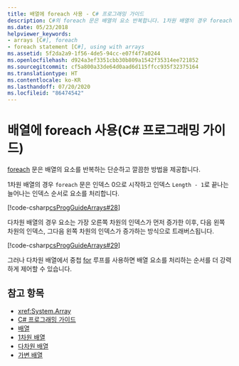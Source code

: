 ```yaml
---
title: 배열에 foreach 사용 - C# 프로그래밍 가이드
description: C#의 foreach 문은 배열의 요소 반복합니다. 1차원 배열의 경우 foreach는 늘어나는 인덱스 순서로 요소를 처리합니다.
ms.date: 05/23/2018
helpviewer_keywords:
- arrays [C#], foreach
- foreach statement [C#], using with arrays
ms.assetid: 5f2da2a9-1f56-4de5-94cc-e07f4f7a0244
ms.openlocfilehash: d924a3ef3351cbb30b809a1542f35314ee721852
ms.sourcegitcommit: cf5a800a33de64d0aad6d115ffcc935f32375164
ms.translationtype: HT
ms.contentlocale: ko-KR
ms.lasthandoff: 07/20/2020
ms.locfileid: "86474542"
---
```

# <a name="using-foreach-with-arrays-c-programming-guide"></a>배열에 foreach 사용(C# 프로그래밍 가이드)

[foreach](../../language-reference/keywords/foreach-in.md) 문은 배열의 요소를 반복하는 단순하고 깔끔한 방법을 제공합니다.

1차원 배열의 경우 `foreach` 문은 인덱스 0으로 시작하고 인덱스 `Length - 1`로 끝나는 늘어나는 인덱스 순서로 요소를 처리합니다.

 [!code-csharp[csProgGuideArrays#28](~/samples/snippets/csharp/VS_Snippets_VBCSharp/csProgGuideArrays/CS/Arrays.cs#28)]

다차원 배열의 경우 요소는 가장 오른쪽 차원의 인덱스가 먼저 증가한 이후, 다음 왼쪽 차원의 인덱스, 그다음 왼쪽 차원의 인덱스가 증가하는 방식으로 트래버스됩니다.

 [!code-csharp[csProgGuideArrays#29](~/samples/snippets/csharp/VS_Snippets_VBCSharp/csProgGuideArrays/CS/Arrays.cs#29)]

그러나 다차원 배열에서 중첩 [for](../../language-reference/keywords/for.md) 루프를 사용하면 배열 요소를 처리하는 순서를 더 강력하게 제어할 수 있습니다.

## <a name="see-also"></a>참고 항목

- <xref:System.Array>
- [C# 프로그래밍 가이드](../index.md)
- [배열](index.md)
- [1차원 배열](single-dimensional-arrays.md)
- [다차원 배열](multidimensional-arrays.md)
- [가변 배열](jagged-arrays.md)

